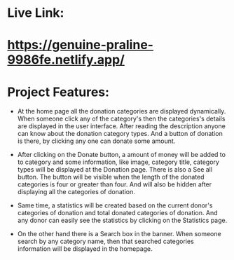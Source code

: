# Live Link: 
# https://genuine-praline-9986fe.netlify.app/

# Project Features:


- At the home page all the donation categories are displayed dynamically. When someone click any of the category's then the categories's details are displayed in the user interface. After reading the description anyone can know about the donation category types. And a button of donation is there, by clicking any one can donate some amount.

- After clicking on the Donate button, a amount of money will be added to to category and some information, like image, category title, category types will be displayed at the Donation page. There is also a See all button. The button will be visible when the length of the donated categories is four or greater than four. And will also be hidden after displaying all the categories of donation.


- Same time, a statistics will be created based on the current donor's categories of donation and total donated categories of donation. And any donor can easily see the statistics by clicking on the Statistics page.

- On the other hand there is a Search box in the banner. When someone search by any category name, then that searched categories information will be displayed in the homepage.
